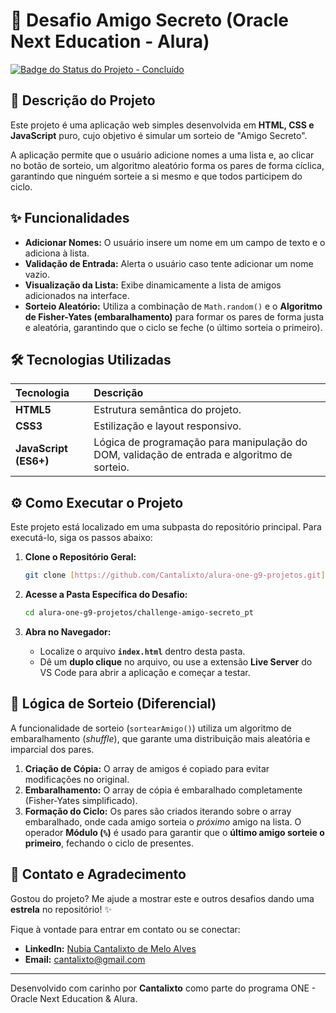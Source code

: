 # 🎁 Desafio Amigo Secreto (Oracle Next Education - Alura)

[![Badge do Status do Projeto - Concluído](https://img.shields.io/badge/Status-Concluído-success)](https://github.com/Cantalixto/alura-one-g9-projetos/tree/main/challenge-amigo-secreto_pt)

## 📌 Descrição do Projeto

Este projeto é uma aplicação web simples desenvolvida em **HTML, CSS e JavaScript** puro, cujo objetivo é simular um sorteio de "Amigo Secreto".

A aplicação permite que o usuário adicione nomes a uma lista e, ao clicar no botão de sorteio, um algoritmo aleatório forma os pares de forma cíclica, garantindo que ninguém sorteie a si mesmo e que todos participem do ciclo.

## ✨ Funcionalidades

* **Adicionar Nomes:** O usuário insere um nome em um campo de texto e o adiciona à lista.
* **Validação de Entrada:** Alerta o usuário caso tente adicionar um nome vazio.
* **Visualização da Lista:** Exibe dinamicamente a lista de amigos adicionados na interface.
* **Sorteio Aleatório:** Utiliza a combinação de `Math.random()` e o **Algoritmo de Fisher-Yates (embaralhamento)** para formar os pares de forma justa e aleatória, garantindo que o ciclo se feche (o último sorteia o primeiro).

## 🛠️ Tecnologias Utilizadas

| Tecnologia | Descrição |
| :--- | :--- |
| **HTML5** | Estrutura semântica do projeto. |
| **CSS3** | Estilização e layout responsivo. |
| **JavaScript (ES6+)** | Lógica de programação para manipulação do DOM, validação de entrada e algoritmo de sorteio. |

## ⚙️ Como Executar o Projeto

Este projeto está localizado em uma subpasta do repositório principal. Para executá-lo, siga os passos abaixo:

1.  **Clone o Repositório Geral:**
    ```bash
    git clone [https://github.com/Cantalixto/alura-one-g9-projetos.git](https://github.com/Cantalixto/alura-one-g9-projetos.git)
    ```

2.  **Acesse a Pasta Específica do Desafio:**
    ```bash
    cd alura-one-g9-projetos/challenge-amigo-secreto_pt
    ```

3.  **Abra no Navegador:**
    * Localize o arquivo **`index.html`** dentro desta pasta.
    * Dê um **duplo clique** no arquivo, ou use a extensão **Live Server** do VS Code para abrir a aplicação e começar a testar.

## 🧠 Lógica de Sorteio (Diferencial)

A funcionalidade de sorteio (`sortearAmigo()`) utiliza um algoritmo de embaralhamento (*shuffle*), que garante uma distribuição mais aleatória e imparcial dos pares.

1.  **Criação de Cópia:** O array de amigos é copiado para evitar modificações no original.
2.  **Embaralhamento:** O array de cópia é embaralhado completamente (Fisher-Yates simplificado).
3.  **Formação do Ciclo:** Os pares são criados iterando sobre o array embaralhado, onde cada amigo sorteia o *próximo* amigo na lista. O operador **Módulo (`%`)** é usado para garantir que o **último amigo sorteie o primeiro**, fechando o ciclo de presentes.

## 🌟 Contato e Agradecimento

Gostou do projeto? Me ajude a mostrar este e outros desafios dando uma **estrela** no repositório! ✨

Fique à vontade para entrar em contato ou se conectar:

* **LinkedIn:** [Nubia Cantalixto de Melo Alves](https://www.linkedin.com/in/nubia-cantalixto-de-melo-alves/)
* **Email:** cantalixto@gmail.com

---

Desenvolvido com carinho por **Cantalixto** como parte do programa ONE - Oracle Next Education & Alura.
